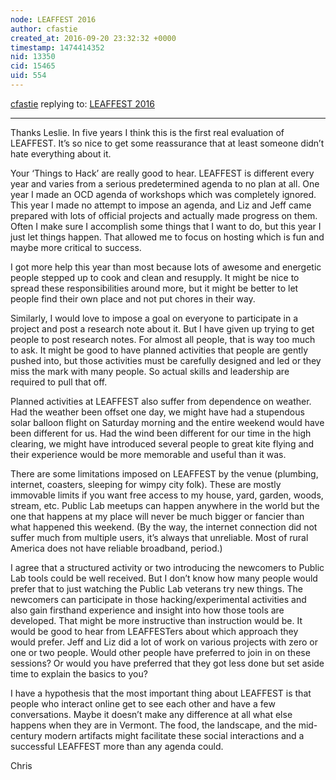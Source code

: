 ```yaml
---
node: LEAFFEST 2016
author: cfastie
created_at: 2016-09-20 23:32:32 +0000
timestamp: 1474414352
nid: 13350
cid: 15465
uid: 554
---
```




[cfastie](../profile/cfastie) replying to: [LEAFFEST 2016](../notes/cfastie/08-12-2016/leaffest-2016)

----
Thanks Leslie. In five years I think this is the first real evaluation of LEAFFEST. It’s so nice to get some reassurance that at least someone didn’t hate everything about it.  

Your ‘Things to Hack’ are really good to hear. LEAFFEST is different every year and varies from a serious predetermined agenda to no plan at all. One year I made an OCD agenda of workshops which was completely ignored. This year I made no attempt to impose an agenda, and Liz and Jeff came prepared with lots of official projects and actually made progress on them. Often I make sure I accomplish some things that I want to do, but this year I just let things happen. That allowed me to focus on hosting which is fun and maybe more critical to success. 

I got more help this year than most because lots of awesome and energetic people stepped up to cook and clean and resupply. It might be nice to spread these responsibilities around more, but it might be better to let people find their own place and not put chores in their way. 

Similarly, I would love to impose a goal on everyone to participate in a project and post a research note about it. But I have given up trying to get people to post research notes. For almost all people, that is way too much to ask. It might be good to have planned activities that people are gently pushed into, but those activities must be carefully designed and led or they miss the mark with many people. So actual skills and leadership are required to pull that off.

Planned activities at LEAFFEST also suffer from dependence on weather. Had the weather been offset one day, we might have had a stupendous solar balloon flight on Saturday morning and the entire weekend would have been different for us. Had the wind been different for our time in the high clearing, we might have introduced several people to great kite flying and their experience would be more memorable and useful than it was. 

There are some limitations imposed on LEAFFEST by the venue (plumbing, internet, coasters, sleeping for wimpy city folk). These are mostly immovable limits if you want free access to my house, yard, garden, woods, stream, etc. Public Lab meetups can happen anywhere in the world but the one that happens at my place will never be much bigger or fancier than what happened this weekend. (By the way, the internet connection did not suffer much from multiple users, it’s always that unreliable. Most of rural America does not have reliable broadband, period.)

I agree that a structured activity or two introducing the newcomers to Public Lab tools could be well received. But I don’t know how many people would prefer that to just watching the Public Lab veterans try new things. The newcomers can participate in those hacking/experimental activities and also gain firsthand experience and insight into how those tools are developed. That might be more instructive than instruction would be.  It would be good to hear from LEAFFESTers about which approach they would prefer. Jeff and Liz did a lot of work on various projects with zero or one or two people. Would other people have preferred to join in on these sessions? Or would you have preferred that they got less done but set aside time to explain the basics to you?

I have a hypothesis that the most important thing about LEAFFEST is that people who interact online get to see each other and have a few conversations. Maybe it doesn’t make any difference at all what else happens when they are in Vermont. The food, the landscape, and the mid-century modern artifacts might facilitate these social interactions and a successful LEAFFEST more than any agenda could.  

Chris
